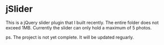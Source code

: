 jSlider
=======

This is a jQuery slider plugin that I built recently. The entire folder does not exceed 1MB. Currently the slider can only hold a maximum of 5 photos. 

ps. The project is not yet complete. It will be updated reguarly.
